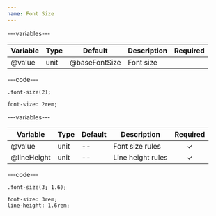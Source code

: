 ```yaml
---
name: Font Size
---
```


---variables---

| Variable | Type | Default | Description | Required |
| -- | -- | -- | -- | -- |
| @value | unit | @baseFontSize | Font size ||

---code---

```less
.font-size(2);
```

```less
font-size: 2rem;
```

---variables---

| Variable | Type | Default | Description | Required |
| -- | -- | -- | -- | :------: |
| @value | unit | -- | Font size rules | ✓ |
| @lineHeight | unit | -- | Line height rules | ✓ |

---code---

```less
.font-size(3; 1.6);
```

```less
font-size: 3rem;
line-height: 1.6rem;
```